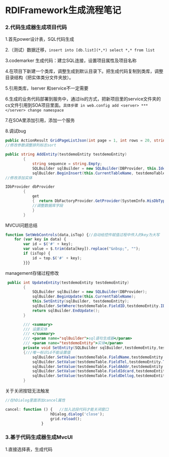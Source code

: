 # RDIFramework生成流程笔记

### 2.代码生成器生成项目代码

1.首先power设计表，SQL代码生成

2.（测试）数据迁移，`insert into [db.list](*,*) select *,* from list`

3.codemarker 生成代码：建立SQL连接，设置项目属性及项目名称

4.在项目下新建一个类库，调整生成到默认目录下。把生成代码复制到类库，调整目录结构（把实体类分文件夹放）。

5.引用类库，Iserver 和service不一定需要

6.生成的业务代码部署到服务中，通过iis的方式，把新项目里的service文件夹的cs文件引用到SOA项目里面。`具体步骤 in web.config add <server> *** </server> change namespace `

7.在SOA里添加引用，添加一个服务

8.调试bug

```c#
public ActionResult GridPageListJson(int page = 1, int rows = 20, string sort = "ID", string order = "desc", string filter = "")
//修改参数调整排列标志sort
```

```c#
public string AddEntity(testdemoEntity testdemoEntity)
        {
            string sequence = string.Empty;
            SQLBuilder sqlBuilder = new SQLBuilder(DBProvider, this.Identity, this.ReturnId);
            sqlBuilder.BeginInsert(this.CurrentTableName, testdemoTable.FieldID);
//修改添加实体
```

```c#
IDbProvider dbProvider
        {
            get
            {  return DbFactoryProvider.GetProvider(SystemInfo.HisDbType,SystemInfo.HisDbConnection);
            //调整数据库字段
            }
        }
```

MVCUI问题总结

```js
function SetWebControls(data,isTop) {//自动给控件赋值过程中传入的key为大写
    for (var key in data) {
        var id = $('#' + key);        
        var value = $.trim(data[key]).replace("&nbsp;", "");        
        if (isTop) {
            id = top.$('#' + key);
        }}}
```

management存储过程修改

```c#
 public int UpdateEntity(testdemoEntity testdemoEntity)
        {
            SQLBuilder sqlBuilder = new SQLBuilder(DBProvider);
            sqlBuilder.BeginUpdate(this.CurrentTableName);
            this.SetEntity(sqlBuilder, testdemoEntity);
            sqlBuilder.SetWhere(testdemoTable.FieldID,testdemoEntity.ID);
            return sqlBuilder.EndUpdate();
        }

        /// <summary>
        /// 设置实体
        /// </summary>
        /// <param name="sqlBuilder">sql语句生成器</param>
        /// <param name="testdemoEntity">实体</param>
        private void SetEntity(SQLBuilder sqlBuilder,testdemoEntity,testdemoEntity)
        {///唯一标识id不能设置值 
			sqlBuilder.SetValue(testdemoTable.FieldName,testdemoEntity.Name);
			sqlBuilder.SetValue(testdemoTable.FieldTel,testdemoEntity.Tel);
			sqlBuilder.SetValue(testdemoTable.FieldAddr,testdemoEntity.Addr);
			sqlBuilder.SetValue(testdemoTable.FieldIdcard,testdemoEntity.Idcard);
			sqlBuilder.SetValue(testdemoTable.FieldDellog,testdemoEntity.Dellog);
        }

```
关于关闭按钮无法触发
```js
//在hDialog里面添加cancel属性

cancel: function () {   //加入这段代码才能关闭窗口
                    hDialog.dialog('close');
                    grid.reload();
                }
```
### 3.基于代码生成器生成MvcUI

1.直接选择表，生成代码

